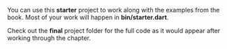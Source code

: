 You can use this **starter** project to work along with the examples from the book. Most of your work will happen in **bin/starter.dart**. 

Check out the **final** project folder for the full code as it would appear after working through the chapter.